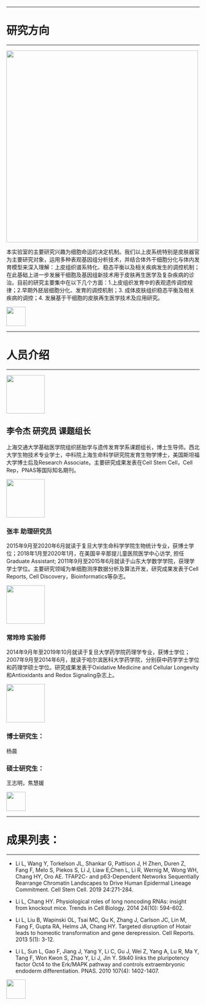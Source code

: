 -------------------------------
# 研究方向
-------------------------------

<img src="https://www.test-test.cn/lilab/source/epi.jpg" height='500'/>

本实验室的主要研究兴趣为细胞命运的决定机制。我们以上皮系统特别是皮肤器官为主要研究对象，运用多种表观基因组分析技术，并结合体外干细胞分化与体内发育模型来深入理解：上皮组织谱系特化、稳态平衡以及相关疾病发生的调控机制；在此基础上进一步发展干细胞及基因组新技术用于皮肤再生医学及复杂疾病的诊治。目前的研究主要集中在以下几个方面：1.上皮组织发育中的表观遗传调控规律；2.早期外胚层细胞分化、发育的调控机制；3.  成体皮肤组织稳态平衡及相关疾病的调控；4. 发展基于干细胞的皮肤再生医学技术及应用研究。

<img src="https://fzhang.bioinfo-lab.com/img/white.png" height="50">

-------------------------------
# 人员介绍
-------------------------------

<img src="https://www.shsmu.edu.cn/__local/B/78/66/940FB4A87EE51C3BE567D89140F_247CD681_89B6.jpg" height='100'/>

## 李令杰 研究员 课题组长 

上海交通大学基础医学院组织胚胎学与遗传发育学系课题组长，博士生导师。西北大学生物技术专业学士，中科院上海生命科学研究院发育生物学博士，美国斯坦福大学博士后及Research Associate。主要研究成果发表在Cell Stem Cell，Cell Rep，PNAS等国际知名期刊。


<img src="https://www.shsmu.edu.cn/__local/F/F5/0F/B4FED8D9D4F797379EA07E70E18_0F629B94_6F935.jpg" height='100'/>

### 张丰 助理研究员

2015年9月至2020年6月就读于复旦大学生命科学学院生物统计专业，获博士学位；2018年1月至2020年1月，在美国辛辛那提儿童医院医学中心访学, 担任Graduate Assistant; 2011年9月至2015年6月就读于山东大学数学学院，获理学学士学位。主要研究领域为单细胞测序数据分析及算法开发，研究成果发表于Cell Reports, Cell Discovery，Bioinformatics等杂志。


<img src="https://www.shsmu.edu.cn/__local/B/ED/D0/A82A9082F6E77093427D9D16D51_4D79CE88_502F5.jpg" height='100'/>

### 常玲玲 实验师 

2014年9月年至2019年10月就读于复旦大学药学院药理学专业，获博士学位；2007年9月至2014年6月，就读于哈尔滨医科大学药学院，分别获中药学学士学位和药理学硕士学位。研究成果发表于Oxidative Medicine and Cellular Longevity和Antioxidants and Redox Signaling杂志上。


<img src="https://www.test-test.cn/lilab/source/phd.jpg" height='100'/>

### 博士研究生：

杨晨

### 硕士研究生：

王志明，焦慧媛


<img src="https://fzhang.bioinfo-lab.com/img/white.png" height="50">

-------------------------------
# 成果列表：
-------------------------------

   * Li L, Wang Y, Torkelson JL, Shankar G, Pattison J, H Zhen, Duren Z, Fang F, Melo S, Piekos S, Li J, Liaw E,Chen L, Li R, Wernig M, Wong WH, Chang HY, Oro AE. TFAP2C- and p63-Dependent Networks Sequentially Rearrange Chromatin Landscapes to Drive Human Epidermal Lineage Commitment. Cell Stem Cell. 2019 24:271-284.

   * Li L, Chang HY. Physiological roles of long noncoding RNAs: insight from knockout mice. Trends in Cell Biology. 2014 24(10): 594-602.

   * Li L, Liu B, Wapinski OL, Tsai MC, Qu K, Zhang J, Carlson JC, Lin M, Fang F, Gupta RA, Helms JA, Chang HY. Targeted disruption of Hotair leads to homeotic transformation and gene derepression. Cell Reports. 2013 5(1): 3-12.

   * Li L, Sun L, Gao F, Jiang J, Yang Y, Li C, Gu J, Wei Z, Yang A, Lu R, Ma Y, Tang F, Won Kwon S, Zhao Y, Li J, Jin Y. Stk40 links the pluripotency factor Oct4 to the Erk/MAPK pathway and controls extraembryonic endoderm differentiation. PNAS. 2010 107(4): 1402-1407.

<img src="https://fzhang.bioinfo-lab.com/img/white.png" height="50">



